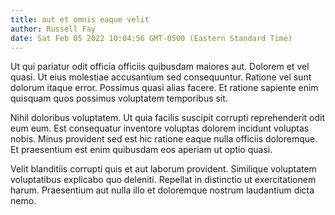 ```yaml
---
title: aut et omnis eaque velit
author: Russell Fay
date: Sat Feb 05 2022 10:04:56 GMT-0500 (Eastern Standard Time)
---
```

Ut qui pariatur odit officia officiis quibusdam maiores aut. Dolorem et vel quasi. Ut eius molestiae accusantium sed consequuntur. Ratione vel sunt dolorum itaque error. Possimus quasi alias facere. Et ratione sapiente enim quisquam quos possimus voluptatem temporibus sit.

 Nihil doloribus voluptatem. Ut quia facilis suscipit corrupti reprehenderit odit eum eum. Est consequatur inventore voluptas dolorem incidunt voluptas nobis. Minus provident sed est hic ratione eaque nulla officiis doloremque. Et praesentium est enim quibusdam eos aperiam ut optio quasi.

 Velit blanditiis corrupti quis et aut laborum provident. Similique voluptatem voluptatibus explicabo quo deleniti. Repellat in distinctio ut exercitationem harum. Praesentium aut nulla illo et doloremque nostrum laudantium dicta nemo.